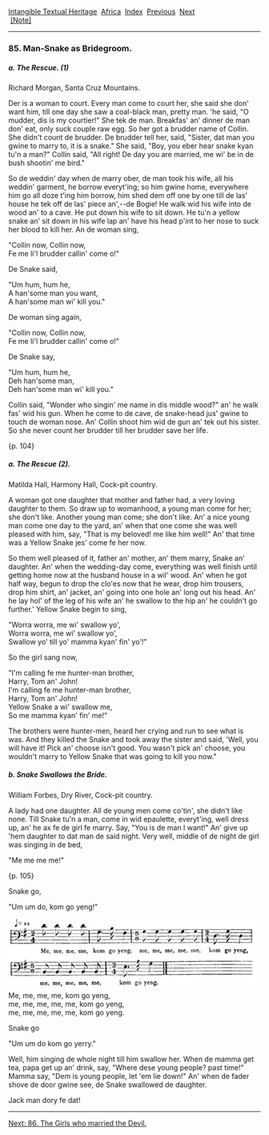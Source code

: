[Intangible Textual Heritage](../../index)  [Africa](../index) 
[Index](index)  [Previous](jas084)  [Next](jas086)   
 [\[Note\]](jas085n)

------------------------------------------------------------------------

### 85. Man-Snake as Bridegroom.

##### a. The Rescue. (1)

Richard Morgan, Santa Cruz Mountains.

Der is a woman to court. Every man come to court her, she said she don'
want him, till one day she saw a coal-black man, pretty man. 'he said,
"O mudder, dis is my courtier!" She tek de man. Breakfas' an' dinner de
man don' eat, only suck couple raw egg. So her got a brudder name of
Collin. She didn't count de brudder. De brudder tell her, said, "Sister,
dat man you gwine to marry to, it is a snake." She said, "Boy, you eber
hear snake kyan tu'n a man?" Collin said, "All right! De day you are
married, me wi' be in de bush shootin' me bird."

So de weddin' day when de marry ober, de man took his wife, all his
weddin' garment, he borrow everyt'ing; so him gwine home, everywhere him
go all doze t'ing him borrow, him shed dem off one by one till de las'
house he tek off de las' piece an',--de Bogie! He walk wid his wife into
de wood an' to a cave. He put down his wife to sit down. He tu'n a
yellow snake an' sit down in his wife lap an' have his head p'int to her
nose to suck her blood to kill her. An de woman sing,

"Collin now, Collin now,  
Fe me li'l brudder callin' come o!"

De Snake said,

"Um hum, hum he,  
A han'some man you want,  
A han'some man wi' kill you."

De woman sing again,

"Collin now, Collin now,  
Fe me li'l brudder callin' come o!"

De Snake say,

"Um hum, hum he,  
Deh han'some man,  
Deh han'some man wi' kill you."

Collin said, "Wonder who singin' me name in dis middle wood?" an' he
walk fas' wid his gun. When he come to de cave, de snake-head jus' gwine
to touch de woman nose. An' Collin shoot him wid de gun an' tek out his
sister. So she never count her brudder till her brudder save her life.

{p. 104}

##### a. The Rescue (2).

Matilda Hall, Harmony Hall, Cock-pit country.

A woman got one daughter that mother and father had, a very loving
daughter to them. So draw up to womanhood, a young man come for her; she
don't like. Another young man come; she don't like. An' a nice young man
come one day to the yard, an' when that one come she was well pleased
with him, say, "That is my beloved! me like him well!" An' that time was
a Yellow Snake jes' come fe her now.

So them well pleased of it, father an' mother, an' them marry, Snake an'
daughter. An' when the wedding-day come, everything was well finish
until getting home now at the husband house in a wil' wood. An' when he
got half way, begun to drop the clo'es now that he wear, drop him
trousers, drop him shirt, an' jacket, an' going into one hole an' long
out his head. An' he lay hol' of the leg of his wife an' he swallow to
the hip an' he couldn't go further.' Yellow Snake begin to sing,

"Worra worra, me wi' swallow yo',  
Worra worra, me wi' swallow yo',  
Swallow yo' till yo' mamma kyan' fin' yo'!"

So the girl sang now,

"I'm calling fe me hunter-man brother,  
Harry, Tom an' John!  
I'm calling fe me hunter-man brother,  
Harry, Tom an' John!  
Yellow Snake a wi' swallow me,  
So me mamma kyan' fin' me!"

The brothers were hunter-men, heard her crying and run to see what is
was. And they killed the Snake and took away the sister and said, 'Well,
you will have it! Pick an' choose isn't good. You wasn't pick an'
choose, you wouldn't marry to Yellow Snake that was going to kill you
now."

##### b. Snake Swallows the Bride.

William Forbes, Dry River, Cock-pit country.

A lady had one daughter. All de young men come co'tin', she didn't like
none. Till Snake tu'n a man, come in wid epaulette, everyt'ing, well
dress up, an' he ax fe de girl fe marry. Say, "You is de man I want!"
An' give up 'hem daughter to dat man de said night. Very well, middle of
de night de girl was singing in de bed,

"Me me me me!"

{p. 105}

Snake go,

"Um um do, kom go yeng!"

<span id="10500.jpg">![](img/10500.jpg)</span>  
Me, me, me, me, kom go yeng,  
me, me, me, me, me, kom go yeng,  
me, me, me, me, me, kom go yeng.

Snake go

"Um um do kom go yerry."

Well, him singing de whole night till him swallow her. When de mamma get
tea, papa get up an' drink, say, "Where dese young people? past time!"
Mamma say, "Dem is young people, let 'em lie down!" An' when de fader
shove de door gwine see, de Snake swallowed de daughter.

Jack man dory fe dat!

------------------------------------------------------------------------

[Next: 86. The Girls who married the Devil.](jas086)
